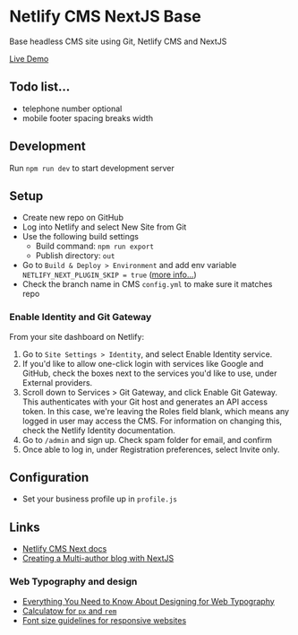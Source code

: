 # Netlify CMS NextJS Base

Base headless CMS site using Git, Netlify CMS and NextJS

[Live Demo](https://netlify-cms-next-base.netlify.app/)

## Todo list...
- telephone number optional
- mobile footer spacing breaks width

## Development

Run `npm run dev` to start development server

## Setup

- Create new repo on GitHub
- Log into Netlify and select New Site from Git
- Use the following build settings
  - Build command: `npm run export`
  - Publish directory: `out`
- Go to `Build & Deploy > Environment` and add env variable `NETLIFY_NEXT_PLUGIN_SKIP = true` ([more info...](https://stackoverflow.com/questions/72724257/i-cannot-deploy-next-js-to-netlify-deploy-failed-because-of-a-mistake-in-netli))
- Check the branch name in CMS `config.yml` to make sure it matches repo

### Enable Identity and Git Gateway
From your site dashboard on Netlify:

1. Go to `Site Settings > Identity`, and select Enable Identity service.
1. If you'd like to allow one-click login with services like Google and GitHub, check the boxes next to the services you'd like to use, under External providers.
1. Scroll down to Services > Git Gateway, and click Enable Git Gateway. This authenticates with your Git host and generates an API access token. In this case, we're leaving the Roles field blank, which means any logged in user may access the CMS. For information on changing this, check the Netlify Identity documentation.
1. Go to `/admin` and sign up. Check spam folder for email, and confirm
1. Once able to log in, under Registration preferences, select Invite only.

## Configuration

- Set your business profile up in `profile.js`

## Links

- [Netlify CMS Next docs](https://www.netlifycms.org/docs/nextjs/)
- [Creating a Multi-author blog with NextJS](https://www.smashingmagazine.com/2021/06/creating-multi-author-blog-nextjs/)

### Web Typography and design
- [Everything You Need to Know About Designing for Web Typography](https://medium.com/swlh/everything-you-need-to-know-about-designing-for-web-typography-69cec6ca8230)
- [Calculatow for `px` and `rem`](https://type-scale.com/)
- [Font size guidelines for responsive websites](https://www.editorx.com/shaping-design/article/font-size)